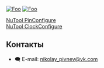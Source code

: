 [![Foo](https://img.shields.io/badge/ПОДПИСАТЬСЯ-Nuvoton%20Arm%20CortexM0%20MCUs-brightgreen.svg?style=social&logo=vk&color=blue)](https://vk.com/club217558848) 
[![Foo](https://img.shields.io/badge/ПОДПИСАТЬСЯ-Nuvoton%20Programming-brightgreen.svg?style=social&logo=telegram&color=blue)](https://t.me/nuvoton_programming) 

[NuTool PinConfigure](https://opennuvoton.github.io/NuTool-PinConfigure/)  
[NuTool ClockConfigure](https://opennuvoton.github.io/NuTool-ClockConfigure/)  

## Контакты  
* :left_speech_bubble: E-mail:  nikolay_pivnev@vk.com   


